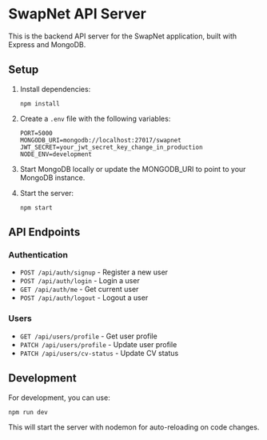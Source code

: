 
# SwapNet API Server

This is the backend API server for the SwapNet application, built with Express and MongoDB.

## Setup

1. Install dependencies:
   ```
   npm install
   ```

2. Create a `.env` file with the following variables:
   ```
   PORT=5000
   MONGODB_URI=mongodb://localhost:27017/swapnet
   JWT_SECRET=your_jwt_secret_key_change_in_production
   NODE_ENV=development
   ```

3. Start MongoDB locally or update the MONGODB_URI to point to your MongoDB instance.

4. Start the server:
   ```
   npm start
   ```

## API Endpoints

### Authentication
- `POST /api/auth/signup` - Register a new user
- `POST /api/auth/login` - Login a user
- `GET /api/auth/me` - Get current user
- `POST /api/auth/logout` - Logout a user

### Users
- `GET /api/users/profile` - Get user profile
- `PATCH /api/users/profile` - Update user profile
- `PATCH /api/users/cv-status` - Update CV status

## Development

For development, you can use:
```
npm run dev
```

This will start the server with nodemon for auto-reloading on code changes.

